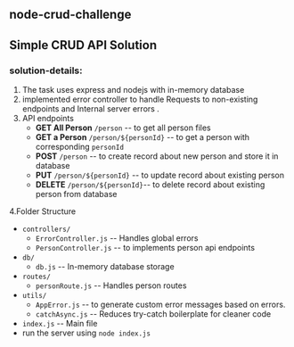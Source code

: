 ## node-crud-challenge

## Simple CRUD API Solution
 

### solution-details:

1. The task uses express and nodejs with in-memory database
2. implemented error controller to handle  Requests to non-existing endpoints and Internal server errors .
3. API endpoints
    * **GET All Person** `/person` -- to get all person files
    * **GET a Person** `/person/${personId}` -- to get a person with corresponding `personId`
    * **POST** `/person` -- to create record about new person and store it in database
    * **PUT** `/person/${personId}` -- to update record about existing person
    * **DELETE** `/person/${personId}`-- to delete record about existing person from database
  
4.Folder Structure
   - `controllers/`
     - `ErrorController.js` -- Handles global errors
     - `PersonController.js` -- to implements person api endpoints
   - `db/`
     - `db.js`  -- In-memory database storage
   - `routes/`
     - `personRoute.js` -- Handles person routes
   - `utils/`
     - `AppError.js`  --  to generate custom error messages based on errors.
     - `catchAsync.js` -- Reduces try-catch boilerplate for cleaner code
   - `index.js`  -- Main file
   - run the server using `node index.js`
